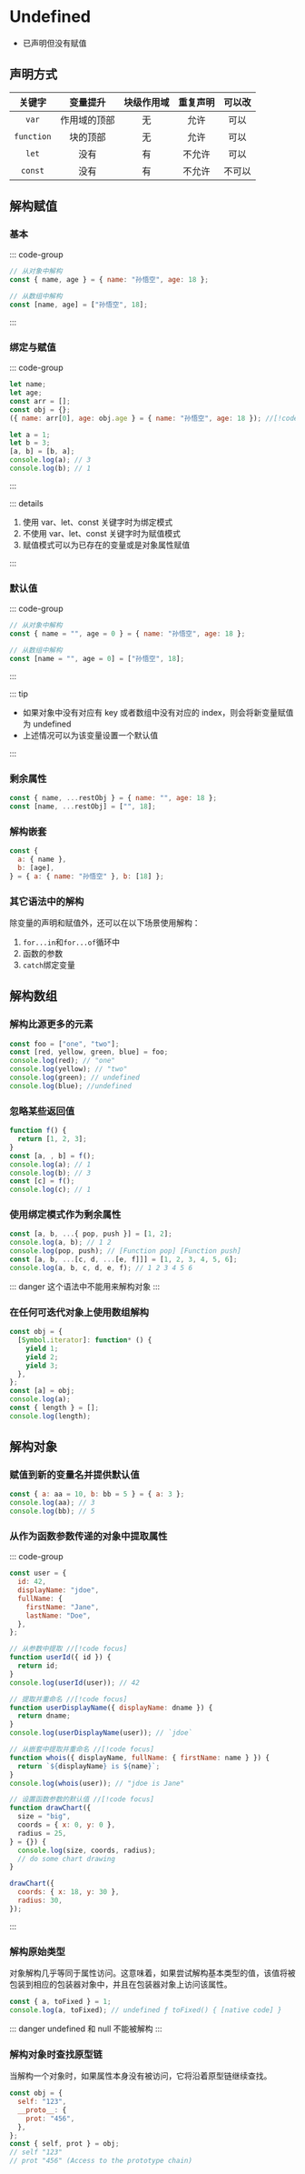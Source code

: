 # Undefined

- 已声明但没有赋值

## 声明方式

|   关键字   |   变量提升   | 块级作用域 | 重复声明 | 可以改 |
| :--------: | :----------: | :--------: | :------: | :----: |
|   `var`    | 作用域的顶部 |     无     |   允许   |  可以  |
| `function` |   块的顶部   |     无     |   允许   |  可以  |
|   `let`    |     没有     |     有     |  不允许  |  可以  |
|  `const`   |     没有     |     有     |  不允许  | 不可以 |

## 解构赋值

### 基本

::: code-group

```js [obj.js]
// 从对象中解构
const { name, age } = { name: "孙悟空", age: 18 };
```

```js [arr.js]
// 从数组中解构
const [name, age] = ["孙悟空", 18];
```

:::

### 绑定与赋值

::: code-group

```js
let name;
let age;
const arr = [];
const obj = {};
({ name: arr[0], age: obj.age } = { name: "孙悟空", age: 18 }); //[!code warning]这里必须要有括号！
```

```js
let a = 1;
let b = 3;
[a, b] = [b, a];
console.log(a); // 3
console.log(b); // 1
```

:::

::: details

1. 使用 var、let、const 关键字时为绑定模式
2. 不使用 var、let、const 关键字时为赋值模式
3. 赋值模式可以为已存在的变量或是对象属性赋值

:::

### 默认值

::: code-group

```js [obj.js]
// 从对象中解构
const { name = "", age = 0 } = { name: "孙悟空", age: 18 };
```

```js [arr.js]
// 从数组中解构
const [name = "", age = 0] = ["孙悟空", 18];
```

:::

::: tip

- 如果对象中没有对应有 key 或者数组中没有对应的 index，则会将新变量赋值为 undefined
- 上述情况可以为该变量设置一个默认值

:::

### 剩余属性

```js
const { name, ...restObj } = { name: "", age: 18 };
const [name, ...restObj] = ["", 18];
```

### 解构嵌套

```js
const {
  a: { name },
  b: [age],
} = { a: { name: "孙悟空" }, b: [18] };
```

### 其它语法中的解构

除变量的声明和赋值外，还可以在以下场景使用解构：

1. `for...in`和`for...of`循环中
2. 函数的参数
3. `catch`绑定变量

## 解构数组

### 解构比源更多的元素

```js
const foo = ["one", "two"];
const [red, yellow, green, blue] = foo;
console.log(red); // "one"
console.log(yellow); // "two"
console.log(green); // undefined
console.log(blue); //undefined
```

### 忽略某些返回值

```js
function f() {
  return [1, 2, 3];
}
const [a, , b] = f();
console.log(a); // 1
console.log(b); // 3
const [c] = f();
console.log(c); // 1
```

### 使用绑定模式作为剩余属性

```js
const [a, b, ...{ pop, push }] = [1, 2];
console.log(a, b); // 1 2
console.log(pop, push); // [Function pop] [Function push]
const [a, b, ...[c, d, ...[e, f]]] = [1, 2, 3, 4, 5, 6];
console.log(a, b, c, d, e, f); // 1 2 3 4 5 6
```

::: danger
这个语法中不能用来解构对象
:::

### 在任何可迭代对象上使用数组解构

```js
const obj = {
  [Symbol.iterator]: function* () {
    yield 1;
    yield 2;
    yield 3;
  },
};
const [a] = obj;
console.log(a);
const { length } = [];
console.log(length);
```

## 解构对象

### 赋值到新的变量名并提供默认值

```js
const { a: aa = 10, b: bb = 5 } = { a: 3 };
console.log(aa); // 3
console.log(bb); // 5
```

### 从作为函数参数传递的对象中提取属性

::: code-group

```js [user.js]
const user = {
  id: 42,
  displayName: "jdoe",
  fullName: {
    firstName: "Jane",
    lastName: "Doe",
  },
};
```

```js [userId.js]
// 从参数中提取 //[!code focus]
function userId({ id }) {
  return id;
}
console.log(userId(user)); // 42
```

```js [userDisplayName.js]
// 提取并重命名 //[!code focus]
function userDisplayName({ displayName: dname }) {
  return dname;
}
console.log(userDisplayName(user)); // `jdoe`
```

```js [whois.js]
// 从嵌套中提取并重命名 //[!code focus]
function whois({ displayName, fullName: { firstName: name } }) {
  return `${displayName} is ${name}`;
}
console.log(whois(user)); // "jdoe is Jane"
```

```js [drawChart.js]
// 设置函数参数的默认值 //[!code focus]
function drawChart({
  size = "big",
  coords = { x: 0, y: 0 },
  radius = 25,
} = {}) {
  console.log(size, coords, radius);
  // do some chart drawing
}

drawChart({
  coords: { x: 18, y: 30 },
  radius: 30,
});
```

:::

### 解构原始类型

对象解构几乎等同于属性访问。这意味着，如果尝试解构基本类型的值，该值将被包装到相应的包装器对象中，并且在包装器对象上访问该属性。

```js
const { a, toFixed } = 1;
console.log(a, toFixed); // undefined ƒ toFixed() { [native code] }
```

::: danger
undefined 和 null 不能被解构
:::

### 解构对象时查找原型链

当解构一个对象时，如果属性本身没有被访问，它将沿着原型链继续查找。

```js
const obj = {
  self: "123",
  __proto__: {
    prot: "456",
  },
};
const { self, prot } = obj;
// self "123"
// prot "456" (Access to the prototype chain)
```

